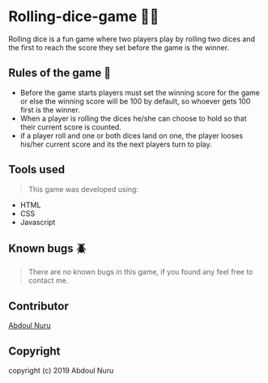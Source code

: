# Rolling-dice-game :game_die::game_die:

Rolling dice is a fun game where two players play by rolling two dices and the first to reach the score they set before the game is the winner.

## Rules of the game :scroll:
- Before the game starts players must set the winning score for the game or else the winning score will be 100 by default, so whoever gets 100 first is the winner.
- When a player is rolling the dices he/she can choose to hold so that their current score is counted.
- if a player roll and one or both dices land on one, the player looses his/her current score and its the next players turn to play.

## Tools used
>This game was developed using:
- HTML
- CSS
- Javascript

## Known bugs :beetle:
> There are no known bugs in this game, if you found any feel free to contact me.

## Contributor
[Abdoul Nuru](abdoulniyigena@gmail.com)

## Copyright
copyright (c) 2019 Abdoul Nuru